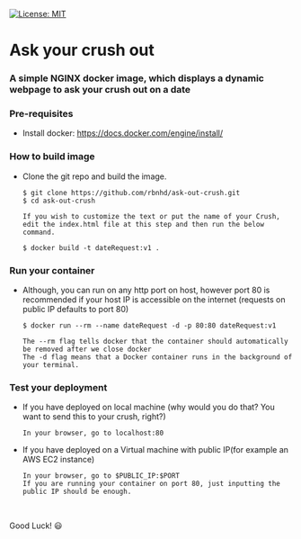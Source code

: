 [![License: MIT](https://img.shields.io/badge/License-MIT-yellow.svg)](./LICENSE)

# Ask your crush out
### A simple NGINX docker image, which displays a dynamic webpage to ask your crush out on a date

### Pre-requisites
* Install docker: https://docs.docker.com/engine/install/

### How to build image
* Clone the git repo and build the image.
    ```
    $ git clone https://github.com/rbnhd/ask-out-crush.git
    $ cd ask-out-crush
    
    If you wish to customize the text or put the name of your Crush, edit the index.html file at this step and then run the below command. 
    
    $ docker build -t dateRequest:v1 .
    
    ```

### Run your container
* Although, you can run on any http port on host, however port 80 is recommended if your host IP is accessible on the internet (requests on public IP defaults to port 80)
    ```
    $ docker run --rm --name dateRequest -d -p 80:80 dateRequest:v1
    
    The --rm flag tells docker that the container should automatically be removed after we close docker
    The -d flag means that a Docker container runs in the background of your terminal. 
    
    ```


### Test your deployment
* If you have deployed on local machine (why would you do that? You want to send this to your crush, right?)
    ```
    In your browser, go to localhost:80
    ```

* If you have deployed on a Virtual machine with public IP(for example an AWS EC2 instance)
    ```
    In your browser, go to $PUBLIC_IP:$PORT
    If you are running your container on port 80, just inputting the public IP should be enough. 
    ```
<br>

Good Luck! 😃
<br>
<br>